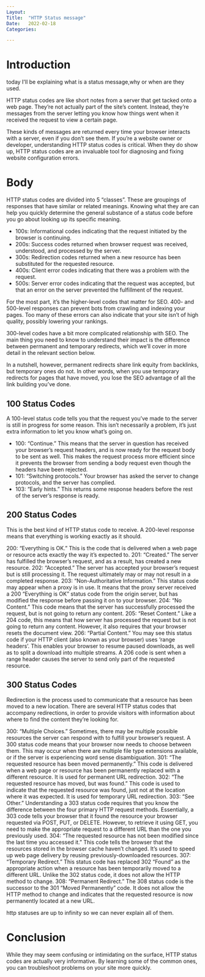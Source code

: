 ```yaml
---
Layout:
Title:	"HTTP Status message"
Date:	2022-02-18
Categories:

---
```


# Introduction

today I'll be explaining what is a status message,why or when are
they used.


HTTP status codes are like short notes from a server that get tacked onto a web page. They’re not actually 
part of the site’s content. Instead, they’re messages from the server letting you know how things went when 
it received the request to view a certain page.

These kinds of messages are returned every time your browser interacts with a server, even if you don’t see them. 
If you’re a website owner or developer, understanding HTTP status codes is critical. When they do show up, HTTP status 
codes are an invaluable tool for diagnosing and fixing website configuration errors.

# Body

HTTP status codes are divided into 5 “classes”. These are groupings of responses that have similar or related meanings. 
Knowing what they are can help you quickly determine the general substance of a status code before you go about looking up 
its specific meaning.


- 100s: Informational codes indicating that the request initiated by the browser is continuing.
- 200s: Success codes returned when browser request was received, understood, and processed by the server.
- 300s: Redirection codes returned when a new resource has been substituted for the requested resource.
- 400s: Client error codes indicating that there was a problem with the request.
- 500s: Server error codes indicating that the request was accepted, but that an error on the server prevented 
  the fulfillment of the request.

For the most part, it’s the higher-level codes that matter for SEO. 400- and 500-level responses can prevent bots from crawling 
and indexing your pages. Too many of these errors can also indicate that your site isn’t of high quality, possibly lowering your 
rankings.

300-level codes have a bit more complicated relationship with SEO. The main thing you need to know to understand their impact is 
the difference between permanent and temporary redirects, which we’ll cover in more detail in the relevant section below.

In a nutshell, however, permanent redirects share link equity from backlinks, but temporary ones do not. In other words, when 
you use temporary redirects for pages that have moved, you lose the SEO advantage of all the link building you’ve done.

## 100 Status Codes
A 100-level status code tells you that the request you’ve made to the server is still in progress for some reason. 
This isn’t necessarily a problem, it’s just extra information to let you know what’s going on.

* 100: “Continue.” This means that the server in question has received your browser’s request headers, and is now 
        ready for the request body to be sent as well. This makes the request process more efficient since it prevents the 
        browser from sending a body request even though the headers have been rejected.
* 101: “Switching protocols.” Your browser has asked the server to change protocols, and the server has complied.
* 103: “Early hints.” This returns some response headers before the rest of the server’s response is ready.

## 200 Status Codes
This is the best kind of HTTP status code to receive. A 200-level response means that everything is working exactly as it should.

200: “Everything is OK.” This is the code that is delivered when a web page or resource acts exactly the way it’s expected to.
201: “Created.” The server has fulfilled the browser’s request, and as a result, has created a new resource.
202: “Accepted.” The server has accepted your browser’s request but is still processing it. The request ultimately may or may not 
      result in a completed response.
203: “Non-Authoritative Information.” This status code may appear when a proxy is in use. It means that the proxy server received a 
      200 “Everything is OK” status code from the origin server, but has modified the response before passing it on to your browser.
204: “No Content.” This code means that the server has successfully processed the request, but is not going to return any content.
205: “Reset Content.” Like a 204 code, this means that how server has processed the request but is not going to return any content. 
      However, it also requires that your browser resets the document view.
206: “Partial Content.” You may see this status code if your HTTP client (also known as your browser) uses ‘range headers’. This 
      enables your browser to resume paused downloads, as well as to split a download into multiple streams. A 206 code is sent 
      when a range header causes the server to send only part of the requested resource.

## 300 Status Codes
Redirection is the process used to communicate that a resource has been moved to a new location. There are several HTTP status codes that accompany redirections, in order to provide visitors with information about where to find the content they’re looking for.

300: “Multiple Choices.” Sometimes, there may be multiple possible resources the server can respond with to fulfill your browser’s request. A 300 status code means that your browser now needs to choose between them. This may occur when there are multiple file type extensions available, or if the server is experiencing word sense disambiguation.
301: “The requested resource has been moved permanently.” This code is delivered when a web page or resource has been permanently replaced with a different resource. It is used for permanent URL redirection.
302: “The requested resource has moved, but was found.” This code is used to indicate that the requested resource was found, just not at the location where it was expected. It is used for temporary URL redirection.
303: “See Other.” Understanding a 303 status code requires that you know the difference between the four primary HTTP request methods. Essentially, a 303 code tells your browser that it found the resource your browser requested via POST, PUT, or DELETE. However, to retrieve it using GET, you need to make the appropriate request to a different URL than the one you previously used.
304: “The requested resource has not been modified since the last time you accessed it.” This code tells the browser that the resources stored in the browser cache haven’t changed. It’s used to speed up web page delivery by reusing previously-downloaded resources.
307: “Temporary Redirect.” This status code has replaced 302 “Found” as the appropriate action when a resource has been temporarily moved to a different URL. Unlike the 302 status code, it does not allow the HTTP method to change.
308: “Permanent Redirect.” The 308 status code is the successor to the 301 “Moved Permanently” code. It does not allow the HTTP method to change and indicates that the requested resource is now permanently located at a new URL.

http statuses are up to infinity so we can never explain all of them.

# Conclusion

While they may seem confusing or intimidating on the surface, HTTP status codes are actually very informative. 
By learning some of the common ones, you can troubleshoot problems on your site more quickly.
